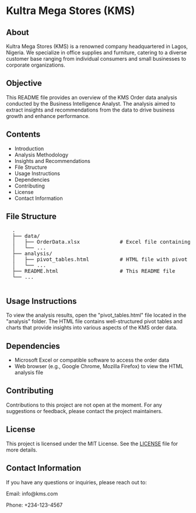 <!DOCTYPE html>
<html>
<head>
</head>
<body>
  <h1>Kultra Mega Stores (KMS) </h1>
  
  <h2>About</h2>
  <p>Kultra Mega Stores (KMS) is a renowned company headquartered in Lagos, Nigeria. We specialize in office supplies and furniture, catering to a diverse customer base ranging from individual consumers and small businesses to corporate organizations.</p>
  
  <h2>Objective</h2>
  <p>This README file provides an overview of the KMS Order data analysis conducted by the Business Intelligence Analyst. The analysis aimed to extract insights and recommendations from the data to drive business growth and enhance performance.</p>
  
  <h2>Contents</h2>
  <ul>
    <li>Introduction</li>
    <li>Analysis Methodology</li>
    <li>Insights and Recommendations</li>
    <li>File Structure</li>
    <li>Usage Instructions</li>
    <li>Dependencies</li>
    <li>Contributing</li>
    <li>License</li>
    <li>Contact Information</li>
  </ul>
  
  <h2>File Structure</h2>
  <pre>
  .
  ├── data/
  │   ├── OrderData.xlsx             # Excel file containing order data
  │   └── ...
  ├── analysis/
  │   ├── pivot_tables.html          # HTML file with pivot tables and charts
  │   └── ...
  ├── README.html                    # This README file
  └── ...
  </pre>
  
  <h2>Usage Instructions</h2>
  <p>To view the analysis results, open the "pivot_tables.html" file located in the "analysis" folder. The HTML file contains well-structured pivot tables and charts that provide insights into various aspects of the KMS order data.</p>
  
  <h2>Dependencies</h2>
  <ul>
    <li>Microsoft Excel or compatible software to access the order data</li>
    <li>Web browser (e.g., Google Chrome, Mozilla Firefox) to view the HTML analysis file</li>
  </ul>
  
  <h2>Contributing</h2>
  <p>Contributions to this project are not open at the moment. For any suggestions or feedback, please contact the project maintainers.</p>
  
  <h2>License</h2>
  <p>This project is licensed under the MIT License. See the <a href="LICENSE">LICENSE</a> file for more details.</p>
  
  <h2>Contact Information</h2>
  <p>If you have any questions or inquiries, please reach out to:</p>
  <p>Email: info@kms.com</p>
  <p>Phone: +234-123-4567</p>
</body>
</html>
